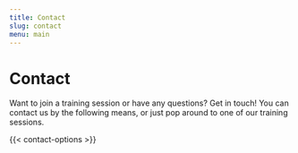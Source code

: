 ```yaml
---
title: Contact
slug: contact
menu: main
---
```


# Contact

Want to join a training session or have any questions?
Get in touch! 
You can contact us by the following means,
or just pop around to one of our training sessions.

{{< contact-options >}}

